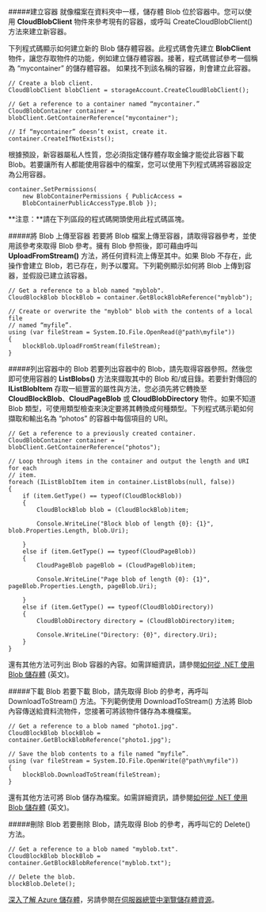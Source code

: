 #####建立容器
就像檔案在資料夾中一樣，儲存體 Blob 位於容器中。您可以使用 **CloudBlobClient** 物件來參考現有的容器，或呼叫 CreateCloudBlobClient() 方法來建立新容器。

下列程式碼顯示如何建立新的 Blob 儲存體容器。此程式碼會先建立 **BlobClient** 物件，讓您存取物件的功能，例如建立儲存體容器。接著，程式碼嘗試參考一個稱為 “mycontainer” 的儲存體容器。 如果找不到該名稱的容器，則會建立此容器。

	// Create a blob client.
	CloudBlobClient blobClient = storageAccount.CreateCloudBlobClient();

	// Get a reference to a container named “mycontainer.”
	CloudBlobContainer container = blobClient.GetContainerReference("mycontainer");

	// If “mycontainer” doesn’t exist, create it.
	container.CreateIfNotExists();

根據預設，新容器屬私人性質，您必須指定儲存體存取金鑰才能從此容器下載 Blob。若要讓所有人都能使用容器中的檔案，您可以使用下列程式碼將容器設定為公用容器。

	container.SetPermissions(
    	new BlobContainerPermissions { PublicAccess = 
	    BlobContainerPublicAccessType.Blob }); 


**注意：**請在下列區段的程式碼開頭使用此程式碼區塊。

#####將 Blob 上傳至容器
若要將 Blob 檔案上傳至容器，請取得容器參考，並使用該參考來取得 Blob 參考。擁有 Blob 參照後，即可藉由呼叫 **UploadFromStream()** 方法，將任何資料流上傳至其中。如果 Blob 不存在，此操作會建立 Blob，若已存在，則予以覆寫。下列範例顯示如何將 Blob 上傳到容器，並假設已建立該容器。

	// Get a reference to a blob named "myblob".
	CloudBlockBlob blockBlob = container.GetBlockBlobReference("myblob");
	
	// Create or overwrite the "myblob" blob with the contents of a local file
	// named “myfile”.
	using (var fileStream = System.IO.File.OpenRead(@"path\myfile"))
	{
    	blockBlob.UploadFromStream(fileStream);
	}

#####列出容器中的 Blob
若要列出容器中的 Blob，請先取得容器參照。然後您即可使用容器的 **ListBlobs()** 方法來擷取其中的 Blob 和/或目錄。若要針對傳回的 **IListBlobItem** 存取一組豐富的屬性與方法，您必須先將它轉換至 **CloudBlockBlob**、**CloudPageBlob** 或 **CloudBlobDirectory** 物件。如果不知道 Blob 類型，可使用類型檢查來決定要將其轉換成何種類型。下列程式碼示範如何擷取和輸出名為 “photos” 的容器中每個項目的 URI。

	// Get a reference to a previously created container.
	CloudBlobContainer container = blobClient.GetContainerReference("photos");

	// Loop through items in the container and output the length and URI for each 
	// item.
	foreach (IListBlobItem item in container.ListBlobs(null, false))
	{
    	if (item.GetType() == typeof(CloudBlockBlob))
    	{
        	CloudBlockBlob blob = (CloudBlockBlob)item;

        	Console.WriteLine("Block blob of length {0}: {1}", blob.Properties.Length, blob.Uri);

    	}
    	else if (item.GetType() == typeof(CloudPageBlob))
    	{
        	CloudPageBlob pageBlob = (CloudPageBlob)item;

        	Console.WriteLine("Page blob of length {0}: {1}", pageBlob.Properties.Length, pageBlob.Uri);

    	}
    	else if (item.GetType() == typeof(CloudBlobDirectory))
    	{
        	CloudBlobDirectory directory = (CloudBlobDirectory)item;

        	Console.WriteLine("Directory: {0}", directory.Uri);
    	}
	}

還有其他方法可列出 Blob 容器的內容。如需詳細資訊，請參閱[如何從 .NET 使用 Blob 儲存體](../articles/storage/storage-dotnet-how-to-use-blobs.md/#list-blob) (英文)。

#####下載 Blob
若要下載 Blob，請先取得 Blob 的參考，再呼叫 DownloadToStream() 方法。下列範例使用 DownloadToStream() 方法將 Blob 內容傳送給資料流物件，您接著可將該物件儲存為本機檔案。

	// Get a reference to a blob named "photo1.jpg".
	CloudBlockBlob blockBlob = container.GetBlockBlobReference("photo1.jpg");

	// Save the blob contents to a file named “myfile”.
	using (var fileStream = System.IO.File.OpenWrite(@"path\myfile"))
	{
    	blockBlob.DownloadToStream(fileStream);
	}

還有其他方法可將 Blob 儲存為檔案。如需詳細資訊，請參閱[如何從 .NET 使用 Blob 儲存體](../articles/storage/storage-dotnet-how-to-use-blobs.md/#download-blobs) (英文)。

#####刪除 Blob
若要刪除 Blob，請先取得 Blob 的參考，再呼叫它的 Delete() 方法。

	// Get a reference to a blob named "myblob.txt".
	CloudBlockBlob blockBlob = container.GetBlockBlobReference("myblob.txt");

	// Delete the blob.
	blockBlob.Delete();

[深入了解 Azure 儲存體](http://azure.microsoft.com/documentation/services/storage/)，另請參閱[在伺服器總管中瀏覽儲存體資源](http://msdn.microsoft.com/library/azure/ff683677.aspx)。

<!---HONumber=62-->